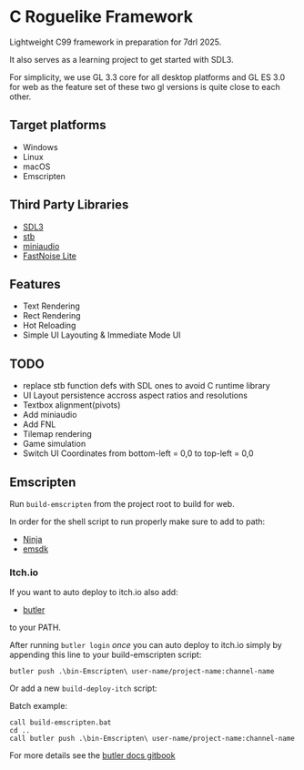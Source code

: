 
# C Roguelike Framework
Lightweight C99 framework in preparation for 7drl 2025.

It also serves as a learning project to get started with SDL3.

For simplicity, we use GL 3.3 core for all desktop platforms and GL ES 3.0
for web as the feature set of these two gl versions is quite close to each
other.

## Target platforms
- Windows
- Linux
- macOS
- Emscripten

## Third Party Libraries
- [SDL3](https://github.com/libsdl-org/SDL)
- [stb](https://github.com/nothings/stb/)
- [miniaudio](https://github.com/mackron/miniaudio)
- [FastNoise Lite](https://github.com/Auburn/FastNoiseLite/)

## Features
- Text Rendering
- Rect Rendering
- Hot Reloading 
- Simple UI Layouting & Immediate Mode UI

## TODO
- replace stb function defs with SDL ones to avoid C runtime library
- UI Layout persistence accross aspect ratios and resolutions
- Textbox alignment(pivots)
- Add miniaudio
- Add FNL
- Tilemap rendering
- Game simulation
- Switch UI Coordinates from bottom-left = 0,0 to top-left = 0,0 

## Emscripten
Run ```build-emscripten``` from the project root to build for web. 

In order for the shell script to run properly make sure to add to path:
- [Ninja](https://ninja-build.org/)
- [emsdk](https://github.com/emscripten-core/emsdk)

### Itch.io
If you want to auto deploy to itch.io also add:
- [butler](https://github.com/itchio/butler)

to your PATH.

After running ```butler login``` *once* you can auto deploy to itch.io simply by 
appending this line to your build-emscripten script:
```shell
butler push .\bin-Emscripten\ user-name/project-name:channel-name
```
Or add a new ```build-deploy-itch``` script:

Batch example:
```batch
call build-emscripten.bat
cd ..
call butler push .\bin-Emscripten\ user-name/project-name:channel-name
```
For more details see the [butler docs gitbook](https://itch.io/docs/butler/pushing.html) 

